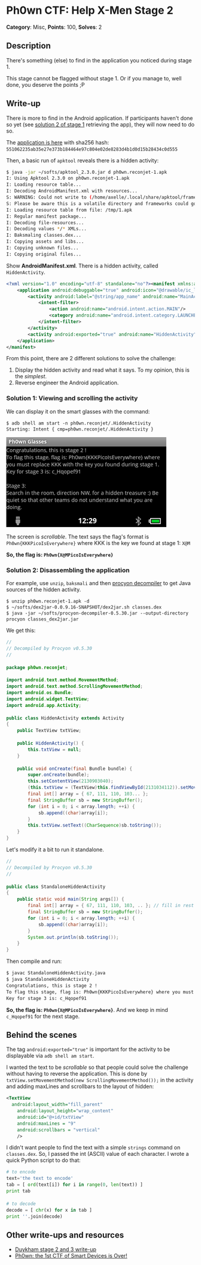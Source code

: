# Ph0wn CTF: Help X-Men Stage 2

**Category**: Misc, **Points**: 100, **Solves**: 2

## Description

There's something (else) to find in the application you noticed during stage 1.

This stage cannot be flagged without stage 1. Or if you manage to, well done, you deserve the points ;P



## Write-up

There is more to find in the Android application. 
If participants haven't done so yet (see [solution 2 of stage 1](../helpxmen-stage1-50/README.md) retrieving the app), they will now need to do so.

The [application is here](./ph0wn.apk) with sha256 hash: `551062235ab35e27e373b184464e97c804e02de8283d4b1d0d15b28434c0d555`

Then, a basic run of `apktool` reveals there is a hidden activity:

```bash
$ java -jar ~/softs/apktool_2.3.0.jar d ph0wn.reconjet-1.apk 
I: Using Apktool 2.3.0 on ph0wn.reconjet-1.apk
I: Loading resource table...
I: Decoding AndroidManifest.xml with resources...
S: WARNING: Could not write to (/home/axelle/.local/share/apktool/framework), using /tmp instead...
S: Please be aware this is a volatile directory and frameworks could go missing, please utilize --frame-path if the default storage directory is unavailable
I: Loading resource table from file: /tmp/1.apk
I: Regular manifest package...
I: Decoding file-resources...
I: Decoding values */* XMLs...
I: Baksmaling classes.dex...
I: Copying assets and libs...
I: Copying unknown files...
I: Copying original files...
```

Show **AndroidManifest.xml**. There is a hidden activity, called `HiddenActivity`.

```xml
<?xml version="1.0" encoding="utf-8" standalone="no"?><manifest xmlns:android="http://schemas.android.com/apk/res/android" package="ph0wn.reconjet" platformBuildVersionCode="16" platformBuildVersionName="4.1.2-1425332">
    <application android:debuggable="true" android:icon="@drawable/ic_launcher" android:label="@string/app_name">
        <activity android:label="@string/app_name" android:name="MainActivity">
            <intent-filter>
                <action android:name="android.intent.action.MAIN"/>
                <category android:name="android.intent.category.LAUNCHER"/>
            </intent-filter>
        </activity>
        <activity android:exported="true" android:name="HiddenActivity"/>
    </application>
</manifest>
```

From this point, there are 2 different solutions to solve the challenge:

1. Display the hidden activity and read what it says. To my opinion, this is the *simplest*.
2. Reverse engineer the Android application.

### Solution 1: Viewing and scrolling the activity

We can display it on the smart glasses with the command:

```
$ adb shell am start -n ph0wn.reconjet/.HiddenActivity
Starting: Intent { cmp=ph0wn.reconjet/.HiddenActivity }
```

![](./screenshots/spoiler-stage2.png)

The screen is *scrollable*.
The text says the flag's format is `Ph0wn{KKKPicoIsEverywhere}` where KKK is the key we found at stage 1: `X@M`

**So, the flag is: `Ph0wn{X@MPicoIsEverywhere}`**

### Solution 2: Disassembling the application

For example, use `unzip`, `baksmali` and then [procyon decompiler](https://bitbucket.org/mstrobel/procyon/wiki/Java%20Decompiler) to get Java sources of the hidden activity.

```
$ unzip ph0wn.reconjet-1.apk -d
$ ~/softs/dex2jar-0.0.9.16-SNAPSHOT/dex2jar.sh classes.dex
$ java -jar ~/softs/procyon-decompiler-0.5.30.jar --output-directory procyon classes_dex2jar.jar
```

We get this:

```java
// 
// Decompiled by Procyon v0.5.30
// 

package ph0wn.reconjet;

import android.text.method.MovementMethod;
import android.text.method.ScrollingMovementMethod;
import android.os.Bundle;
import android.widget.TextView;
import android.app.Activity;

public class HiddenActivity extends Activity
{
    public TextView txtView;
    
    public HiddenActivity() {
        this.txtView = null;
    }
    
    public void onCreate(final Bundle bundle) {
        super.onCreate(bundle);
        this.setContentView(2130903040);
        (this.txtView = (TextView)this.findViewById(2131034112)).setMovementMethod((MovementMethod)new ScrollingMovementMethod());
        final int[] array = { 67, 111, 110, 103... };
        final StringBuffer sb = new StringBuffer();
        for (int i = 0; i < array.length; ++i) {
            sb.append((char)array[i]);
        }
        this.txtView.setText((CharSequence)sb.toString());
    }
}
```

Let's modify it a bit to run it standalone.

```java
// 
// Decompiled by Procyon v0.5.30
// 

public class StandaloneHiddenActivity
{
    public static void main(String args[]) {
        final int[] array = { 67, 111, 110, 103, .. }; // fill in rest here
        final StringBuffer sb = new StringBuffer();
        for (int i = 0; i < array.length; ++i) {
            sb.append((char)array[i]);
        }
        System.out.println(sb.toString());
    }
}
```

Then compile and run:

```bash
$ javac StandaloneHiddenActivity.java
$ java StandaloneHiddenActivity
Congratulations, this is stage 2 !
To flag this stage, flag is: Ph0wn{KKKPicoIsEverywhere} where you must replace KKK with the key you found during stage 1.
Key for stage 3 is: c_Hqopef91
```

**So, the flag is: `Ph0wn{X@MPicoIsEverywhere}`**.
And we keep in mind `c_Hqopef91` for the next stage.

## Behind the scenes

The tag `android:exported="true"` is important for the activity to be displayable via `adb shell am start`.

I wanted the text to be *scrollable* so that people could solve the challenge without having to reverse the application.
This is done by `txtView.setMovementMethod(new ScrollingMovementMethod());` in the activity and adding maxLines and scrollbars to the layout of hidden:

```xml
<TextView
  android:layout_width="fill_parent" 
    android:layout_height="wrap_content" 
    android:id="@+id/txtView"
    android:maxLines = "9"
    android:scrollbars = "vertical"
    />
```

I didn't want people to find the text with a simple `strings` command on `classes.dex`. So, I passed the int (ASCII) value of each character. I wrote a quick Python script to do that:

```python
# to encode
text='the text to encode'
tab = [ ord(text[i]) for i in range(0, len(text)) ]
print tab

# to decode
decode = [ chr(x) for x in tab ]
print ''.join(decode)
```

## Other write-ups and resources

- [Duykham stage 2 and 3 write-up](https://duykham.blogspot.fr/2017/12/ctfwriteupph0wn-mischelpxman-stage-2.html)
- [Ph0wn: the 1st CTF of Smart Devices is Over!](https://blog.fortinet.com/2017/12/07/ph0wn-the-1st-ctf-of-smart-devices-is-over)


